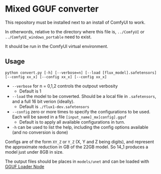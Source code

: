 # Mixed GGUF converter

This repository must be installed next to an install of ComfyUI to work.

In otherwords, relative to the directory where this file is, `../ComfyUI` or `../ComfyUI_windows_portable` need to exist.

It should be run in the ComfyUI virtual environment.

## Usage

```
python convert.py [-h] [--verbose=n] [--load [flux_model].safetensors] [--config xx_x] [--config xx_x] [--config xx_x]
```

- `--verbose` for n = 0,1,2 controls the outpout verbosity
    - Default is 1
- `--load` the model to be converted. Should be a local file in `.safetensors`, and a full 16 bit verion (ideally). 
    - Default is `./flux1-dev.safetensors`
- `--config` zero or more times to specify the configurations to be used. Each will be saved in a file `[input_name]_mx[config].gguf`
    - Default is to apply all available configurations in turn.
- `-h` can be used to list the help, including the config options available (and no conversion is done)

Configs are of the form `XY_Z` or `Y_Z` (X, Y and Z being digits), and represent the approximate reduction in GB of the 22GB model. So 14_1
produces a model just under 8GB in size.

The output files should be places in `models/unet` and can be loaded with [GGUF Loader Node](https://github.com/city96/ComfyUI-GGUF)